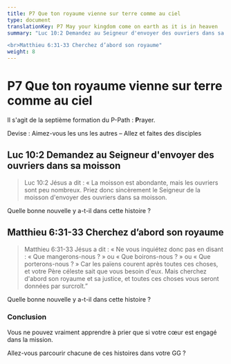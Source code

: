 ```yaml
---
title: P7 Que ton royaume vienne sur terre comme au ciel
type: document
translationKey: P7 May your kingdom come on earth as it is in heaven
summary: "Luc 10:2 Demandez au Seigneur d'envoyer des ouvriers dans sa moisson

<br>Matthieu 6:31-33 Cherchez d’abord son royaume"
weight: 8
---
```

# P7 Que ton royaume vienne sur terre comme au ciel

Il s'agit de la septième formation du P-Path : **P**rayer.

Devise : Aimez-vous les uns les autres – Allez et faites des disciples

## Luc 10:2 Demandez au Seigneur d'envoyer des ouvriers dans sa moisson

>   Luc 10:2 Jésus a dit : « La moisson est abondante, mais les ouvriers sont peu nombreux. Priez donc sincèrement le Seigneur de la moisson d'envoyer des ouvriers dans sa moisson.

Quelle bonne nouvelle y a-t-il dans cette histoire ?

## Matthieu 6:31-33 Cherchez d’abord son royaume

>   Matthieu 6:31-33 Jésus a dit : « Ne vous inquiétez donc pas en disant : « Que mangerons-nous ? » ou « Que boirons-nous ? » ou « Que porterons-nous ? » Car les païens courent après toutes ces choses, et votre Père céleste sait que vous besoin d'eux. Mais cherchez d'abord son royaume et sa justice, et toutes ces choses vous seront données par surcroît.”

Quelle bonne nouvelle y a-t-il dans cette histoire ?

### Conclusion

Vous ne pouvez vraiment apprendre à prier que si votre cœur est engagé dans la mission.

Allez-vous parcourir chacune de ces histoires dans votre GG ?

